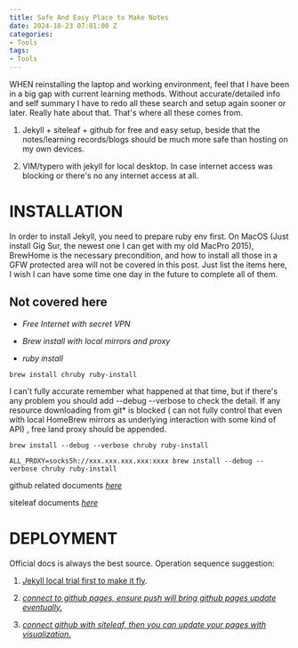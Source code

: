 ```yaml
---
title: Safe And Easy Place to Make Notes
date: 2024-10-23 07:01:00 Z
categories:
- Tools
tags:
- Tools
---
```


WHEN reinstalling the laptop and working environment,  feel that I have been in a big gap with current learning methods.  Without accurate/detailed info and self summary I have to redo all these search and setup again sooner or later.  Really hate about that.  That's where all these comes from.

1. Jekyll \+  siteleaf  \+ github  for free and easy setup,  beside that the notes/learning records/blogs should be much more safe than hosting on my own devices.

2. VIM/typero with jekyll  for local desktop.    In case internet access was blocking or there's no any internet access at all.

# INSTALLATION

In order to install Jekyll,   you need to prepare ruby env first.   On MacOS (Just install Gig Sur, the newest one I can get with my old MacPro 2015),  BrewHome is the necessary precondition, and  how to install all those in a GFW protected area will not be covered in this post.  Just list the items here,   I  wish I can have some time one day in the future to complete all of them.

## Not covered here

* *Free Internet  with secret  VPN*

* *Brew install with local mirrors and proxy*

* *ruby install*

`brew install chruby ruby-install`

I can't fully accurate remember what happened at that time,  but if there's any problem you should add --debug --verbose to check the detail.   If any resource downloading from git\* is blocked ( can not fully control that even with local HomeBrew mirrors as underlying interaction with some kind of API) ,   free land proxy should be appended.

`brew install --debug --verbose chruby ruby-install`

`ALL_PROXY=socks5h://xxx.xxx.xxx.xxx:xxxx brew install --debug --verbose chruby ruby-install`

github related documents  *[here](https://docs.github.com/en/pages/setting-up-a-github-pages-site-with-jekyll/creating-a-github-pages-site-with-jekyll)*

siteleaf documents *[here](https://learn.siteleaf.com/getting-started/#gsc.tab=0)*

# DEPLOYMENT

Official docs is always the best source.   Operation sequence suggestion:

1. *[J](https://jekyllrb.com/docs/step-by-step/01-setup/)*[ekyll local trial first to make it fly](https://jekyllrb.com/docs/step-by-step/01-setup/).

2. *[connect to github pages,  ensure push will bring github pages update  eventually.](https://docs.github.com/en/pages/setting-up-a-github-pages-site-with-jekyll/creating-a-github-pages-site-with-jekyll)*

3. *[connect github with siteleaf, then you can update your pages with visualization.](https://www.siteleaf.com/blog/connecting-github/)*